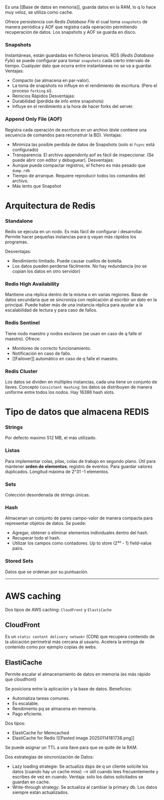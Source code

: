 Es una [[Base de datos en memoria]], guarda datos en la RAM, lo q lo hace muy veloz, se utiliza como cache.

Ofrece persistencia con _Redis Database File_ el cual toma `snapshots` de manera periódica y AOF que registra cada operación permitiendo recuperación de datos. Los snapshots y AOF se guarda en disco.

### Snapshots
Instantáneas, están guardadas en ficheros binarios. RDS (_Redis Database Fyle_) se puede configurar para tomar `snapshots` cada cierto intervalo de tiempo. Cualquier dato que ocurra entre instantáneas no se va a guardar. 
Ventajas:
- Compacto (se almacena en par-valor).
- La toma de snapshots no influye en el rendimiento de escritura. (Pero el proceso `forking` sí).
- Reinicios Rápidos
Desventajas:
- Durabilidad (pérdida de info entre snapshots)
- Influye en el rendimiento a la hora de hacer forks del server.

### Append Only File (AOF)
Registra cada operación de escritura en un archivo (éste contiene una secuencia de comandos para reconstruir la BD).
Ventajas:
- Minimiza las posible perdida de datos de Snapshots (solo si `fsync` está configurado)
- Transparencia. El archivo appendonly.aof es fácil de inspeccionar. (Se puede abrir con editor y debuguear).
Desventajas:
-  Aunque pueda compactar registros, el fichero es más pesado que `dump.rdb`
- Tiempo de arranque. Requiere reproducir todos los comandos del archivo.
- Más lento que Snapshot

# Arquitectura de Redis

### Standalone
Redis se ejecuta en un nodo. Es más fácil de configurar i desarrollar. 
Permite hacer pequeñas instancias para q vayan más rápidos los programas.

Desventajas:
- Rendimiento limitado. Puede causar cuellos de botella.
- Los datos pueden perderse fácilmente. No hay redundancia (no se copian los datos en otro servidor)

### Redis High Availability
Mantiene una réplica dentro de la misma o en varias regiones.
Base de datos secundaria que se sincroniza con replicación al escribir un dato en la principal.
Puede haber más de una instancia réplica para ayudar a la escalabilidad de lectura y para caso de fallos.

### Redis Sentinel
Tiene nodo maestro y nodos esclavos (se usan en caso de q falle el maestro).
Ofrece:
- Monitoreo de correcto funcionamiento.
- Notificación en caso de fallo.
- [[Failover]] automático en caso de q falle el maestro.

### Redis Cluster
Los datos se dividen en múltiples instancias, cada una tiene un conjunto de llaves.
Concepto `Consistent Hashing`: los datos se distribuyen de manera uniforme entre todos los nodos.
Hay 16386 hash slots.

# Tipo de datos que almacena REDIS

### Strings
Por defecto maximo 512 MB, el más utilizado.
### Listas
Para implementar colas, pilas, colas de trabajo en segundo plano.
Útil para mantener **orden de elementos**: registro de eventos.
Para guardar valores duplicados.
Longitud máxima de 2^31 -1 elementos.
### Sets
Colección desordenada de strings únicas.
### Hash
Almacenan un conjunto de pares campo-valor de manera compacta para representar objetos de datos.
Se puede:
- Agregar, obtener o eliminar elementos individuales dentro del hash.
- Recuperar todo el hash.
- Utilizar los campos como contadores.
Up to store (2³² - 1) field-value pairs.

### Stored Sets
Datos que se ordenan por su puntuación.


---
# AWS caching

Dos tipos de AWS caching: 
`CloudFront` y `ElastiCache`

## CloudFront
Es un `static content delivery netwokr` (CDN) que recupera contenido de la ubicación perimetral más cercana al usuario. Acelera la entrega de contenido como por ejemplo copias de webs.

## ElastiCache
Permite escalar el almacenamiento de datos en memoria (es más rápido que cloudfront)

Se posiciona entre la aplicación y la base de datos. Beneficios:
- Automatiza tareas comunes.
- Es escalable.
- Rendimiento pq se almacena en memoria.
- Pago eficiente.

Dos tipos:
- ElastiCache for Memcached
- ElastiCache for Redis
![[Pasted image 20250114181738.png]]


Se puede asignar un TTL a una llave para que se quite de la RAM.

Dos estrategias de sincronización de Datos:
- Lazy loading strategie: Se actualiza dsps de q un cliente solicite los datos (cuando hay un cache miss) --> útil cuando lees frecuentemente y escribes de vez en cuando. Ventaja: solo los datos solicitados se guardan en cache.
- Write-through strategy: Se actualiza al cambiar la primary db. Los datos siempre están actualizados.